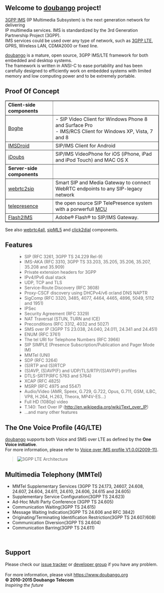 <h2>Welcome to <a href='https://www.doubango.org'>doubango</a> project!</h2>
<p><a href='http://en.wikipedia.org/wiki/IP_Multimedia_Subsystem'>3GPP IMS</a> (IP Multimedia Subsystem) is the next generation network for delivering<br>
IP multimedia services. IMS is standardized by the 3rd Generation Partnership Project (3GPP). <br />
IMS services could be used over any type of network, such as <a href='http://en.wikipedia.org/wiki/3GPP_Long_Term_Evolution'>3GPP LTE</a>, GPRS, Wireless LAN, CDMA2000 or fixed line.<br>
</p>
<p>
<a href='https://www.doubango.org'>doubango</a> is a mature, open source, 3GPP IMS/LTE framework for both embedded and desktop systems.<br />
The framework is written in ANSI-C to ease portability and has been carefully designed to efficiently work on embedded systems with limited memory and low computing power and to be extremely portable.</p>

<h2>Proof Of Concept</h2>
<table border='1'>
<tr><td><b>Client-side components</b></td></tr>
<tr>
<td><a href='https://github.com/DoubangoTelecom/boghe/'>Boghe</a></td>
<td>- SIP Video Client for Windows Phone 8 and Surface Pro<br /> - IMS/RCS Client for Windows XP, Vista, 7 and 8</td>
</tr>
<tr>
<td><a href='https://github.com/DoubangoTelecom/imsdroid/'>IMSDroid</a></td>
<td>SIP/IMS Client for Android</td>
</tr>
<tr>
<td><a href='https://github.com/DoubangoTelecom/idoubs/'>iDoubs</a></td>
<td>SIP/IMS VideoPhone for iOS (iPhone, iPad and iPod Touch) and MAC OS X</td>
</tr>

<tr><td><b>Server-side components</b></td></tr>
<tr>
<td><a href='https://github.com/DoubangoTelecom/webrtc2sip'>webrtc2sip</a></td>
<td>Smart SIP and Media Gateway to connect WebRTC endpoints to any SIP-legacy network</td>
</tr>
<tr>
<td><a href='https://github.com/DoubangoTelecom/telepresence/'>telepresence</a></td>
<td>the open source SIP TelePresence system with a porwerfull <a href='http://en.wikipedia.org/wiki/Multipoint_Control_Unit'>MCU</a>
</td>
</tr>
<tr>
<td><a href='https://github.com/DoubangoTelecom/flash2ims/'>Flash2IMS</a></td>
<td>Adobe® Flash® to SIP/IMS Gateway.</td>
</tr>
</table>

See also [webrtc4all](https://github.com/DoubangoTelecom/webrtc4all/), [sipML5](https://github.com/DoubangoTelecom/sipml5/) and [click2dial](https://github.com/DoubangoTelecom/click-2-dial/) components.

<h2>Features</h2>
<ul>
<blockquote><li>SIP (RFC 3261, 3GPP TS 24.229 Rel-9)</li>
<li>IMS-AKA (RFC 3310, 3GPP TS 33.203, 35.205, 35.206, 35.207, 35.208 and 35.909)</li>
<li>Private extension headers for 3GPP</li>
<li>IPv4/IPv6 dual stack</li>
<li>UDP, TCP and TLS</li>
<li>Service-Route Discovery (RFC 3608)</li>
<li>Proxy-CSCF discovery using DHCPv4/v6 or/and DNS NAPTR</li>
<li>SigComp (RFC 3320, 3485, 4077, 4464, 4465, 4896, 5049, 5112 and 1951)</li>
<li>IPSec</li>
<li>Security Agreement (RFC 3329)</li>
<li>NAT Traversal (STUN, TURN and ICE)</li>
<li>Preconditions (RFC 3312, 4032 and 5027)</li>
<li>SMS over IP (3GPP TS 23.038, 24.040, 24.011, 24.341 and 24.451)</li>
<li>ENUM (RFC 3761)</li>
<li>The tel URI for Telephone Numbers (RFC 3966)</li>
<li>SIP SIMPLE (Presence Subscription/Publication and Pager Mode IM)</li>
<li>MMTel (UNI)</li>
<li>SDP (RFC 3264)</li>
<li>(S)RTP and (S)RTCP</li>
<li>(S)AVP, (S)AVP(F) and UDP/TLS/RTP/(S)AVP(F) profiles</li>
<li>DTLS-SRTP(RFC 5763 and 5764)</li>
<li>XCAP (RFC 4825)</li>
<li>MSRP (RFC 4975 and 5547)</li>
<li>Audio/Video (AMR, Speex, G.729, G.722, Opus, G.711, GSM, iLBC, VP8, H.264, H.263, Theora, MP4V-ES...)</li>
<li>Full HD (1080p) video</li>
<li>T.140: Text Over IP (<a href='http://en.wikipedia.org/wiki/Text_over_IP'>http://en.wikipedia.org/wiki/Text_over_IP</a>)</li>
<li>...and many other features</li>
</ul></blockquote>

<h2>The One Voice Profile (4G/LTE)</h2>
<p><a href='https://www.doubango.org'>doubango</a> supports both Voice and SMS over LTE as defined by the <b>One Voice initiative</b>.<br />
For more information, please refer to <a href='http://news.vzw.com/OneVoiceProfile.pdf'>Voice over IMS profile V1.0.0(2009-11)</a>.<br>
<blockquote></p>
<img src='https://doubango.org/LTE_Architecture.png' alt='3GPP LTE Architecture' title='3GPP LTE Architecture' /></blockquote>

<h2>Multimedia Telephony (MMTel)</h2>
<ul>
<li>MMTel Supplementary Services (3GPP TS 24.173, 24607, 24.608, 24.607, 24.604, 24.611, 24.610, 24.606, 24.615 and 24.605)</li>
<li>Supplementary Service Configuration(3GPP TS 24.623)</li>
<li>Ad-Hoc Multi Party Conference (3GPP TS 24.605)</li>
<li>Communication Waiting(3GPP TS 24.615)</li>
<li>Message Waiting Indication(3GPP TS 24.606 and RFC 3842)</li>
<li>Originating/Terminating Identification Restriction(3GPP TS 24.607/608)</li>
<li>Communication Diversion(3GPP TS 24.604)</li>
<li>Communication Barring(3GPP TS 24.611)</li>
</ul>
<br>

<h2>Support</h2>
Please check our <a href='https://github.com/DoubangoTelecom/doubango/issues'>issue tracker</a> or <a href='https://groups.google.com/group/doubango'>developer group</a> if you have any problem.<br>
<br>
For more information, please visit <a href='https://www.doubango.org'><a href='https://www.doubango.org'>https://www.doubango.org</a></a>

<br />
<b>© 2010-2015 Doubango Telecom</b> <br />
<i>Inspiring the future</i>
